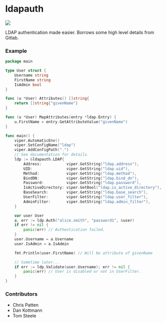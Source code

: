 # ldapauth
[![](https://godoc.org/github.com/tomsteele/ldapauth?status.svg)](http://godoc.org/github.com/tomsteele/ldapauth)

LDAP authentication made easier. Borrows some high level details from Gitlab.

### Example
```go
package main

type User struct {
    Username string
    FirstName string
    IsAdmin bool
}

func (u *User) Attributes() []string{
    return []string{"givenName"}
}

func (u *User) MapAttributes(entry *ldap.Entry) {
    u.FirstName = entry.GetAttributeValue("givenName")
}

func main() {
    viper.AutomaticEnv()
    viper.SetConfigName("ldap")
    viper.AddConfigPath(".")
    // See documentation for details.
    ldp := &ldapauth.LDAP{
	    Address:           viper.GetString("ldap.address"),
    	UID:               viper.GetString("ldap.uid"),
	    Method:            viper.GetString("ldap.method"),
	    BindDN:            viper.GetString("ldap.bind_dn"),
	    Password:          viper.GetString("ldap.password"),
	    IsActiveDirectory: viper.GetBool("ldap.is_active_directory"),
	    BaseSearch:        viper.GetString("ldap.base_search"),
	    UserFilter:        viper.GetString("ldap.user_filter"),
	    AdminFilter:       viper.GetString("ldap.admin_filter"),
    }

    var user User
    a, err := ldp.Auth("alice.smith", "password1", &user)
    if err != nil {
        panic(err) // Authentication failed.
    }
    user.Username = a.Username
    user.IsAdmin = a.IsAdmin

    fmt.Println(user.FirstName) // Will be attribute of givenName

    // Sometime later...
    if err := ldp.Validate(user.Username); err != nil {
        panic(err) // User is disabled or not in UserFilter.
    }
}

```

### Contributors
* Chris Patten
* Dan Kottmann
* Tom Steele
